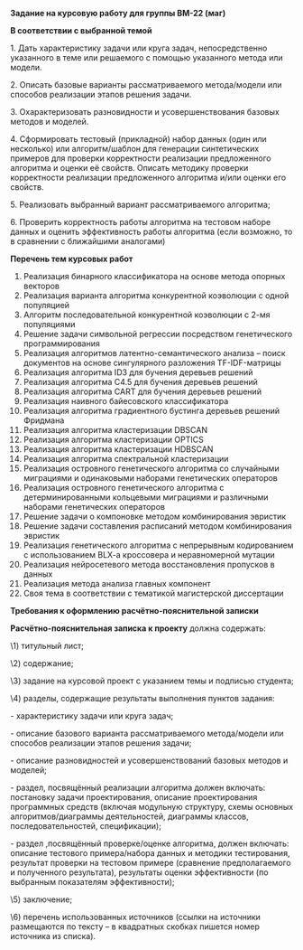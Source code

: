 **Задание на курсовую работу для группы ВМ-22 (маг)**

**В соответствии с выбранной темой**

1\. Дать характеристику задачи или круга задач, непосредственно указанного в теме или решаемого с помощью указанного метода или модели.

2\. Описать базовые  варианты рассматриваемого метода/модели или способов реализации этапов решения задачи.

3\. Охарактеризовать  разновидности и усовершенствования базовых методов и моделей.

4\. Cформировать тестовый (прикладной) набор данных (один или несколько) или алгоритм/шаблон для генерации синтетических примеров для проверки корректности реализации предложенного алгоритма и оценки её свойств. Описать методику проверки корректности реализации предложенного алгоритма и/или оценки его свойств.

5\. Реализовать выбранный вариант рассматриваемого алгоритма;

<a name="__ddelink__5488_3357448830"></a>6. Проверить корректность работы алгоритма на тестовом наборе данных и оценить эффективность работы алгоритма (если возможно, то в сравнении с ближайшими аналогами)

**Перечень тем курсовых работ**

1. Реализация бинарного классификатора на основе метода опорных векторов
1. Реализация варианта алгоритма конкурентной коэволюции с одной популяцией
1. Алгоритм последовательной конкурентной коэволюции с 2-мя популяциями
1. Решение задачи символьной регрессии посредством генетического программирования
1. Реализация алгоритмов латентно-семантического анализа – поиск документов на основе сингулярного разложения TF-IDF-матрицы 
1. Реализация алгоритма ID3 для бучения деревьев решений
1. Реализация алгоритма C4.5 для бучения деревьев решений
1. Реализация алгоритма CART для бучения деревьев решений
1. Реализация наивного байесовского классификатора
1. Реализация алгоритма градиентного бустинга деревьев решений Фридмана 
1. Реализация алгоритма кластеризации DBSCAN
1. Реализация алгоритма кластеризации OPTICS
1. Реализация алгоритма кластеризации HDBSCAN
1. Реализация алгоритма спектральной кластеризации
1. Реализация островного генетического алгоритма со случайными миграциями и одинаковыми наборами генетических операторов
1. Реализация островного генетического алгоритма с детерминированными кольцевыми миграциями и различными наборами генетических операторов
1. Решение задачи о компоновке методом комбинирования эвристик
1. Решение задачи составления расписаний методом комбинирования эвристик
1. Реализация генетического алгоритма с непрерывным кодированием с использованием BLX-a кроссовера и неравномерной мутации
1. Реализация нейросетевого метода восстановления пропусков в данных
1. Реализация метода анализа главных компонент
1. Своя тема в соответствии с тематикой магистерской диссертации



**Требования к оформлению расчётно-пояснительной записки**

**Расчётно-пояснительная записка к проекту** должна содержать:

\1) титульный лист;

\2) содержание;

\3) задание на курсовой проект с указанием темы и подписью студента;

\4) разделы, содержащие результаты выполнения пунктов задания:

\- характеристику задачи или круга задач;

\- описание базового  варианта рассматриваемого метода/модели или способов реализации этапов решения задачи;

\- описание разновидностей и усовершенствований базовых методов и моделей;

\- раздел, посвящённый реализации алгоритма должен включать: постановку задачи проектирования, описание проектирования программных средств (включая модульную структуру, схемы основных алгоритмов/диаграммы деятельностей, диаграммы классов, последовательностей, спецификации);

\- раздел ,посвящённый проверке/оценке алгоритма, должен включать:  описание тестового примера/набора данных и методики тестирования, результат проверки на тестовом примере (сравнение предполагаемого и полученного результата), результаты оценки эффективности (по выбранным показателям эффективности);

\5) заключение;

\6) перечень использованных источников (ссылки на источники размещаются по тексту – в квадратных скобках пишется номер источника из списка)\.


